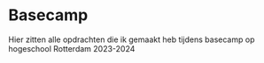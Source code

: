 # Basecamp
Hier zitten alle opdrachten die ik gemaakt heb tijdens basecamp op hogeschool Rotterdam 2023-2024
